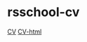 # rsschool-cv
[CV](https://riomaria.github.io/rsschool-cv/cv)
 [CV-html](https://riomaria.github.io/rsschool-cv/)